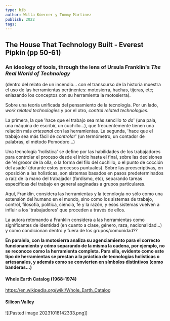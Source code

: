 ```yaml
---
type: bib
author: Willa Köerner y Tommy Martinez
publish: 2022
tags:
---
```

## The House That Technology Built - Everest Pipkin (pp 50-61)
### An ideology of tools, through the lens of Ursula Franklin's *The Real World of Technology*

(dentro del relato de un incendio... con el transcurso de la historia muestra el uso de las herramientas pertinentes: motosierra, hachas, tijeras, etc; enlazando los conceptos con su herramienta la motosierra).

Sobre una teoría unificada del pensamiento de la tecnología. Por un lado, *work related technologies* y por el otro, *control related technologies*.

La primera, la que 'hace que el trabajo sea más sencillo *to do*' (una pala, una máquina de escribir, un cuchillo...), que frecuentemente tienen una relación más *artesanal* con las herramientas. La segunda, 'hace que el trabajo sea más fácil de *controlar*' (un termómetro, un contador de palabras, el método Pomodoro...)

Una tecnología 'holística' se define por las habilidades de los trabajadores para controlar el proceso desde el inicio hasta el final, sobre las decisiones de 'el grosor de la olla, o la forma del filo del cuchillo, o el punto de cocción del asado' (durante estos procesos puntuales).
Sobre las preescriptivas, en oposición a las holísticas, son sistemas basados en pasos predeterminados a raíz de la mano del trabajador (fordismo, etc), separando tareas específicas del trabajo en general asginadas a grupos particulares.

Aquí, Franklin, considera las herramientas y la tecnología no sólo como una extensión del humano en el mundo, sino como los sistemas de trabajo, control, filosofía, política, ciencia, fe y la razón, y esos sistemas vuelven a influir a los 'trabajadores' que proceden a través de ellos.

La autora retomando a Franklin considera a las herramientas como significantes de identidad (en cuanto a clase, género, raza, nacionalidad...) y como condicionan dentro y fuera de los grupos/comunidad??

**En paralelo, con la motosierra analiza su agenciamiento para el correcto funcionamiento y cómo separando de la misma la cadena, por ejemplo, no se reconoce como la herramienta completa. Para ella, evidente como este tipo de herramientas se prestan a la práctica de tecnologías holísticas o artesanales, y además como se convierten en símbolos distintivos (como banderas...)**

#### Whole Earth Catalog (1968-1974)
https://en.wikipedia.org/wiki/Whole_Earth_Catalog

#### Silicon Valley
![[Pasted image 20231018142333.png]]


